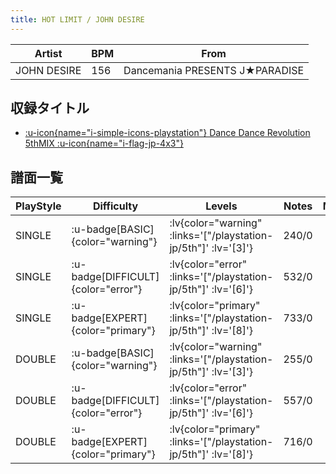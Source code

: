 ```yaml
---
title: HOT LIMIT / JOHN DESIRE
---
```


|Artist|BPM|From|
|------|---|----|
|JOHN DESIRE|156|Dancemania PRESENTS J★PARADISE|

## 収録タイトル

- [ :u-icon{name="i-simple-icons-playstation"} Dance Dance Revolution 5thMIX :u-icon{name="i-flag-jp-4x3"} ](/playstation-jp/5th)

## 譜面一覧

|PlayStyle|Difficulty|Levels|Notes|Movie|
|---------|----------|------|-----|-----|
|SINGLE| :u-badge[BASIC]{color="warning"} | :lv{color="warning" :links='["/playstation-jp/5th"]' :lv='[3]'} |240/0||
|SINGLE| :u-badge[DIFFICULT]{color="error"} | :lv{color="error" :links='["/playstation-jp/5th"]' :lv='[6]'} |532/0||
|SINGLE| :u-badge[EXPERT]{color="primary"} | :lv{color="primary" :links='["/playstation-jp/5th"]' :lv='[8]'} |733/0||
|DOUBLE| :u-badge[BASIC]{color="warning"} | :lv{color="warning" :links='["/playstation-jp/5th"]' :lv='[3]'} |255/0||
|DOUBLE| :u-badge[DIFFICULT]{color="error"} | :lv{color="error" :links='["/playstation-jp/5th"]' :lv='[6]'} |557/0||
|DOUBLE| :u-badge[EXPERT]{color="primary"} | :lv{color="primary" :links='["/playstation-jp/5th"]' :lv='[8]'} |716/0||
